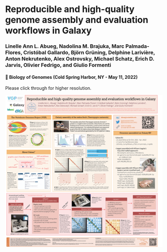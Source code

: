 # Reproducible and high-quality genome assembly and evaluation workflows in Galaxy

### **Linelle Ann L. Abueg**, Nadolina M. Brajuka, Marc Palmada-Flores, Cristóbal Gallardo, Björn Grüning, Delphine Larivière, Anton Nekrutenko, Alex Ostrovsky, Michael Schatz, Erich D. Jarvis, Olivier Fedrigo, and Giulio Formenti

#### :round_pushpin: Biology of Genomes (Cold Spring Harbor, NY - May 11, 2022)

Please click through for higher resolution.

![poster](abueg_poster_BoG2022_final.png)
